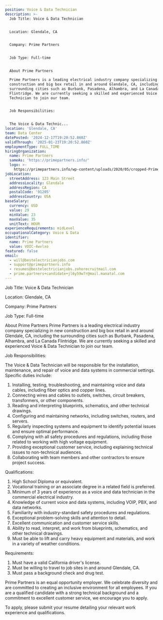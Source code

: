 ```yaml
---
position: Voice & Data Technician
description: >-
  Job Title: Voice & Data Technician


  Location: Glendale, CA


  Company: Prime Partners


  Job Type: Full-time


  About Prime Partners

  Prime Partners is a leading electrical industry company specializing in new
  construction and big box retail in and around Glendale, CA, including the
  surrounding cities such as Burbank, Pasadena, Alhambra, and La Canada
  Flintridge. We are currently seeking a skilled and experienced Voice & Data
  Technician to join our team.


  Job Responsibilities:


  The Voice & Data Technic...
location: 'Glendale, CA'
team: Data Center
datePosted: '2024-12-17T19:20:52.860Z'
validThrough: '2025-01-23T19:20:52.860Z'
employmentType: FULL_TIME
hiringOrganization:
  name: Prime Partners
  sameAs: 'https://primepartners.info/'
  logo: >-
    https://primepartners.info/wp-content/uploads/2020/05/cropped-Prime-Partners-Logo-NO-BG-1-1.png
jobLocation:
  streetAddress: 123 Main Street
  addressLocality: Glendale
  addressRegion: CA
  postalCode: '91205'
  addressCountry: USA
baseSalary:
  currency: USD
  value: 29
  minValue: 23
  maxValue: 35
  unitText: HOUR
experienceRequirements: midLevel
occupationalCategory: Voice & Data
identifier:
  name: Prime Partners
  value: VOIC-4wvlxo
featured: false
email:
  - will@bestelectricianjobs.com
  - support@primepartners.info
  - resumes@bestelectricianjobs.zohorecruitmail.com
  - prime.partners+candidate+jl6y59w7r@mail.manatal.com
---
```




Job Title: Voice & Data Technician

Location: Glendale, CA

Company: Prime Partners

Job Type: Full-time

About Prime Partners
Prime Partners is a leading electrical industry company specializing in new construction and big box retail in and around Glendale, CA, including the surrounding cities such as Burbank, Pasadena, Alhambra, and La Canada Flintridge. We are currently seeking a skilled and experienced Voice & Data Technician to join our team.

Job Responsibilities:

The Voice & Data Technician will be responsible for the installation, maintenance, and repair of voice and data systems in commercial settings. Specific duties include:

1. Installing, testing, troubleshooting, and maintaining voice and data cables, including fiber optics and copper lines.
2. Connecting wires and cables to outlets, switches, circuit breakers, transformers, or other components.
3. Reading and interpreting blueprints, schematics, and other technical drawings.
4. Configuring and maintaining networks, including switches, routers, and servers.
5. Regularly inspecting systems and equipment to identify potential issues and ensure optimal performance.
6. Complying with all safety procedures and regulations, including those related to working with high voltage equipment.
7. Providing exceptional customer service, including explaining technical issues to non-technical audiences.
8. Collaborating with team members and other contractors to ensure project success.

Qualifications:

1. High School Diploma or equivalent. 
2. Vocational training or an associate degree in a related field is preferred.
3. Minimum of 3 years of experience as a voice and data technician in the commercial electrical industry.
4. Knowledge of current voice and data systems, including VOIP, PBX, and data networks.
5. Familiarity with industry-standard safety procedures and regulations.
6. Exceptional problem-solving skills and attention to detail.
7. Excellent communication and customer service skills.
8. Ability to read, interpret, and work from blueprints, schematics, and other technical drawings.
9. Must be able to lift and carry heavy equipment and materials, and work in a variety of weather conditions.

Requirements:

1. Must have a valid California driver's license.
2. Must be willing to travel to job sites in and around Glendale, CA.
3. Must pass a background check and drug test.

Prime Partners is an equal opportunity employer. We celebrate diversity and are committed to creating an inclusive environment for all employees. If you are a qualified candidate with a strong technical background and a commitment to excellent customer service, we encourage you to apply.

To apply, please submit your resume detailing your relevant work experience and qualifications.
